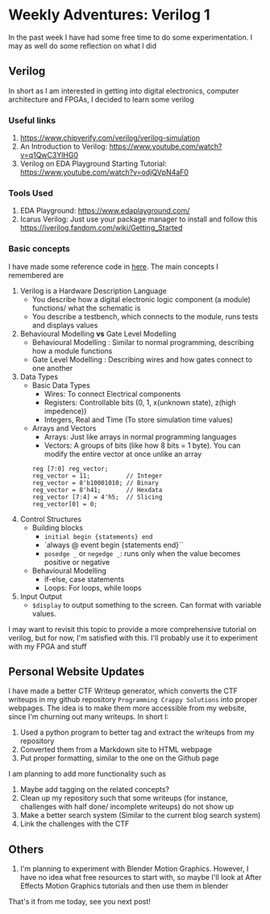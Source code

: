 # Weekly Adventures: Verilog 1

In the past week I have had some free time to do some experimentation.
I may as well do some reflection on what I did

## Verilog

In short as I am interested in getting into digital electronics, computer architecture and FPGAs, I decided to learn some verilog

### Useful links

1. https://www.chipverify.com/verilog/verilog-simulation
2. An Introduction to Verilog: https://www.youtube.com/watch?v=q1QwC3YlHG0
3. Verilog on EDA Playground Starting Tutorial: https://www.youtube.com/watch?v=odjQVpN4aF0

### Tools Used

1. EDA Playground: https://www.edaplayground.com/
2. Icarus Verilog: Just use your package manager to install and follow this https://iverilog.fandom.com/wiki/Getting_Started

### Basic concepts

I have made some reference code in [here](https://github.com/Hackin7/Programming-Crappy-Boilerplates/tree/master/Basic%20Programming%20Languages/Verilog). The main concepts I remembered are
1. Verilog is a Hardware Description Language
    - You describe how a digital electronic logic component (a module) functions/ what the schematic is
    - You describe a testbench, which connects to the module, runs tests and displays values
2. Behavioural Modelling **vs** Gate Level Modelling
    - Behavioural Modelling : Similar to normal programming, describing how a module functions
    - Gate Level Modelling : Describing wires and how gates connect to one another
3. Data Types
    - Basic Data Types
        - Wires: To connect Electrical components
        - Registers: Controllable bits (0, 1, x(unknown state), z(high impedence))
        - Integers, Real and Time (To store simulation time values)
    - Arrays and Vectors
        - Arrays: Just like arrays in normal programming languages
        - Vectors: A groups of bits (like how 8 bits = 1 byte). You can modify the entire vector at once unlike an array
        ```
        reg [7:0] reg_vector;    
        reg_vector = 11;          // Integer
        reg_vector = 8'b10001010; // Binary
        reg_vector = 8'h41;       // Hexdata
        reg_vector [7:4] = 4'h5;  // Slicing
        reg_vector[0] = 0;
        ```
4. Control Structures
    - Building blocks
        - `initial begin {statements} end`
        - `always @ event begin {statements end}``
        - `posedge _` or `negedge _`: runs only when the value becomes positive or negative
    - Behavioural Modelling
        - if-else, case statements
        - Loops: For loops, while loops
5. Input Output
    - `$display` to output something to the screen. Can format with variable values.

I may want to revisit this topic to provide a more comprehensive tutorial on verilog, but for now, I'm satisfied with this. I'll probably use it to experiment with my FPGA and stuff

## Personal Website Updates

I have made a better CTF Writeup generator, which converts the CTF writeups in my github repository `Programming Crappy Solutions` into proper webpages.
The idea is to make them more accessible from my website, since I'm churning out many writeups.
In short I:
1. Used a python program to better tag and extract the writeups from my repository
2. Converted them from a Markdown site to HTML webpage
3. Put proper formatting, similar to the one on the Github page

I am planning to add more functionality such as
1. Maybe add tagging on the related concepts?
2. Clean up my repository such that some writeups (for instance, challenges with half done/ incomplete writeups) do not show up
3. Make a better search system (Similar to the current blog search system)
4. Link the challenges with the CTF

## Others

1. I'm planning to experiment with Blender Motion Graphics. However, I have no idea what free resources to start with, so maybe I'll look at After Effects Motion Graphics tutorials and then use them in blender

That's it from me today, see you next post!
